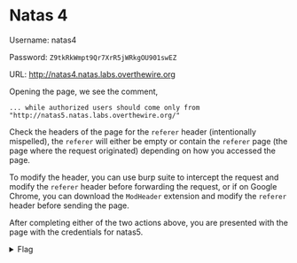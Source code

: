 # Natas 4

Username: natas4

Password: ```Z9tkRkWmpt9Qr7XrR5jWRkgOU901swEZ```

URL: <http://natas4.natas.labs.overthewire.org>

Opening the page, we see the comment,

```... while authorized users should come only from "http://natas5.natas.labs.overthewire.org/"```

Check the headers of the page for the `referer` header (intentionally mispelled), the `referer` will either be empty or contain the `referer` page (the page where the request originated) depending on how you accessed the page.

To modify the header, you can use burp suite to intercept the request and modify the `referer` header before forwarding the request, or if on Google Chrome, you can download the `ModHeader` extension and modify the `referer` header before sending the page.

After completing either of the two actions above, you are presented with the page with the credentials for natas5.

<details>
    <summary>Flag</summary>
    iX6IOfmpN7AYOQGPwtn3fXpbaJVJcHfq
</details>

